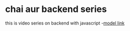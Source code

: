 # chai aur backend series
this is video series on backend with javascript
-[model link](https://www.youtube.com/redirect?event=video_description&redir_token=QUFFLUhqbHBDU05HUkRuV0ZTWjhoZmRLQ1U1ZnpFUmU3Z3xBQ3Jtc0tuWXZrYzM4ZnJLSkYyNHlyNGU0S21SWkR4ckVJemxITmFOMU8tMV9pMmIwbFRxMmwybmYwZWZxNGlRb3RxSm9RR2xDcUwwOGpxbEFBekdEZUtITzFUQ2o0THl1aHd4OVI0TVV0NmZrdFNXRDNDY0J0MA&q=https%3A%2F%2Fapp.eraser.io%2Fworkspace%2FYtPqZ1VogxGy1jzIDkzj%3Forigin%3Dshare&v=9B4CvtzXRpc)